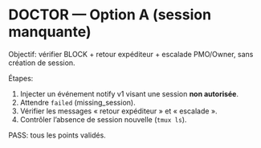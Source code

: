 # DOCTOR — Option A (session manquante)

Objectif: vérifier BLOCK + retour expéditeur + escalade PMO/Owner, sans création de session.

Étapes:
1. Injecter un événement notify v1 visant une session **non autorisée**.
2. Attendre `failed` (missing_session).
3. Vérifier les messages « retour expéditeur » et « escalade ».
4. Contrôler l’absence de session nouvelle (`tmux ls`).

PASS: tous les points validés.

